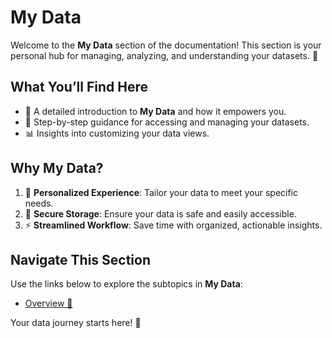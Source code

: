 # My Data 

Welcome to the **My Data** section of the documentation! This section is your personal hub for managing, analyzing, and understanding your datasets. 🚀

## What You’ll Find Here 

- 🌟 A detailed introduction to **My Data** and how it empowers you.
- 🔑 Step-by-step guidance for accessing and managing your datasets.
- 📊 Insights into customizing your data views.

## Why My Data? 

1. 🎯 **Personalized Experience**: Tailor your data to meet your specific needs.
2. 💾 **Secure Storage**: Ensure your data is safe and easily accessible.
3. ⚡ **Streamlined Workflow**: Save time with organized, actionable insights.

## Navigate This Section 

Use the links below to explore the subtopics in **My Data**:
- [Overview 📖](./overview)

Your data journey starts here! 🚀
